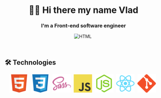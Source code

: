 <div align="center">
  
# 👋🏻 Hi there my name Vlad
  
</div>

<div align="center">
  
### I'm a Front-end software engineer
  <img src="https://i.pinimg.com/originals/0f/88/3e/0f883e6f5db348671c1e26a7dfd2e5f3.gif" title="HTML5" alt="HTML"  width="1000" height="500"/>&nbsp;
</div>
<br>

## 🛠️ Technologies
<div align="center">
  <img src="https://github.com/devicons/devicon/blob/master/icons/html5/html5-original.svg" title="HTML5" alt="HTML" width="60" height="60"/>&nbsp;
  <img src="https://github.com/devicons/devicon/blob/master/icons/css3/css3-original.svg" title="CSS3" alt="CSS" width="60" height="60"/>&nbsp;
  <img src="https://github.com/devicons/devicon/blob/master/icons/sass/sass-original.svg" title="SASS" alt="SASS" width="60" height="60"/>&nbsp;
  <img src="https://github.com/devicons/devicon/blob/master/icons/javascript/javascript-original.svg" title="JavaScript" alt="JavaScript" width="60" height="60"/>&nbsp;
   <img src="https://github.com/devicons/devicon/blob/master/icons/nodejs/nodejs-original.svg" title="NODE" alt="NODE" width="60" height="60"/>&nbsp;
   <img src="https://github.com/devicons/devicon/blob/master/icons/react/react-original.svg" title="REACT" alt="REACT" width="60" height="60"/>&nbsp;
  <img src="https://github.com/devicons/devicon/blob/master/icons/git/git-original.svg" title="GIT" alt="GIT" width="60" height="60"/>&nbsp;
</div>


<br>
